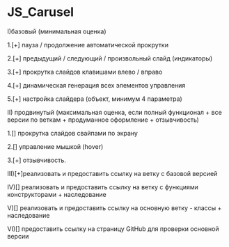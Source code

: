 # JS_Carusel
I)базовый (минимальная оценка)

1.[+] пауза / продолжение автоматической прокрутки

2.[+] предыдущий / следующий / произвольный слайд (индикаторы)

3.[+] прокрутка слайдов клавишами влево / вправо

4.[+] динамическая генерация всех элементов управления

5.[+] настройка слайдера (объект, минимум 4 параметра)

II) продвинутый (максимальная оценка, если полный функционал + все версии по веткам + продуманное оформление + отзывчивость)

  1.[] прокрутка слайдов свайпами по экрану
  
  2.[] управление мышкой (hover)
  
  3.[+] отзывчивость. 
  
III)[+]реализовать и предоставить ссылку на ветку с базовой версией

 IV)[] реализовать и предоставить ссылку на ветку с функциями конструкторами + наследование
 
  V)[] реализовать и предоставить ссылку на основную ветку - классы + наследование
  
 VI)[] предоставить ссылку на страницу GitHub для проверки основной версии 
